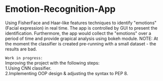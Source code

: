 # Emotion-Recognition-App
Using FisherFace and Haar-like features techniques to identify "emotions" (Facial expression) in real time.
The app is controlled by GUI to present the identification.
Furthermore, the app would collect the "emotions" over a period of time and provide grapical analysis using bokeh module.
NOTE: At the moment the classifier is created pre-running with a small dataset - the results are bad.

`Work in progress:`                                                                                                                         
Improving the project with the following steps:<br/>                                                                                           1.Using CNN classifier.<br/>                                                                                                                     2.Implementing OOP design & adjusting the syntax to PEP 8. 
